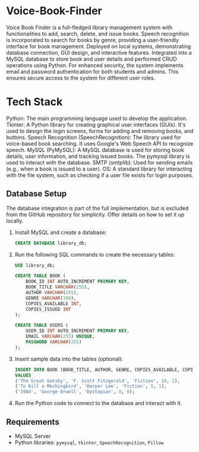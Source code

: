 # Voice-Book-Finder

Voice Book Finder is a full-fledged library management system with functionalities to add, search, delete, and issue books. Speech recognition is incorporated to search for books by genre, providing a user-friendly interface for book management. Deployed on local systems, demonstrating database connection, GUI design, and interactive features. Integrated into a MySQL database to store book and user details and performed CRUD operations using Python. For enhanced security, the system implements email and password authentication for both students and admins. This ensures secure access to the system for different user roles.

# Tech Stack
Python: The main programming language used to develop the application.
Tkinter: A Python library for creating graphical user interfaces (GUIs). It's used to design the login screens, forms for adding and removing books, and buttons.
Speech Recognition (SpeechRecognition): The library used for voice-based book searching. It uses Google's Web Speech API to recognize speech.
MySQL (PyMySQL): A MySQL database is used for storing book details, user information, and tracking issued books. The pymysql library is used to interact with the database.
SMTP (smtplib): Used for sending emails (e.g., when a book is issued to a user).
OS: A standard library for interacting with the file system, such as checking if a user file exists for login purposes.

## Database Setup

The database integration is part of the full implementation, but is excluded from the GitHub repository for simplicity. Offer details on how to set it up locally.

1. Install MySQL and create a database:
    ```sql
    CREATE DATABASE library_db;
    ```
   
2. Run the following SQL commands to create the necessary tables:
    ```sql
    USE library_db;

    CREATE TABLE BOOK (
        BOOK_ID INT AUTO_INCREMENT PRIMARY KEY,
        BOOK_TITLE VARCHAR(255),
        AUTHOR VARCHAR(255),
        GENRE VARCHAR(100),
        COPIES_AVAILABLE INT,
        COPIES_ISSUED INT
    );

    CREATE TABLE USERS (
        USER_ID INT AUTO_INCREMENT PRIMARY KEY,
        EMAIL VARCHAR(255) UNIQUE,
        PASSWORD VARCHAR(255)
    );
    ```
   
3. Insert sample data into the tables (optional):
    ```sql
    INSERT INTO BOOK (BOOK_TITLE, AUTHOR, GENRE, COPIES_AVAILABLE, COPIES_ISSUED) 
    VALUES
    ('The Great Gatsby', 'F. Scott Fitzgerald', 'Fiction', 10, 2),
    ('To Kill a Mockingbird', 'Harper Lee', 'Fiction', 5, 1),
    ('1984', 'George Orwell', 'Dystopian', 8, 0);
    ```

4. Run the Python code to connect to the database and interact with it.

## Requirements

- MySQL Server
- Python libraries: `pymysql`, `tkinter`, `SpeechRecognition`, `Pillow`
